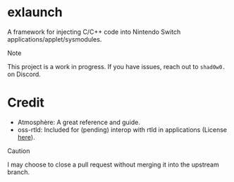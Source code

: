 # exlaunch

A framework for injecting C/C++ code into Nintendo Switch applications/applet/sysmodules.

> [!NOTE]
> This project is a work in progress. If you have issues, reach out to `shad0w0.` on Discord.

# Credit

- Atmosphère: A great reference and guide.
- oss-rtld: Included for (pending) interop with rtld in applications (License [here](https://github.com/shadowninja108/exlaunch/blob/main/source/lib/reloc/rtld/LICENSE.txt)).

> [!CAUTION]
> I may choose to close a pull request without merging it into the upstream branch.
